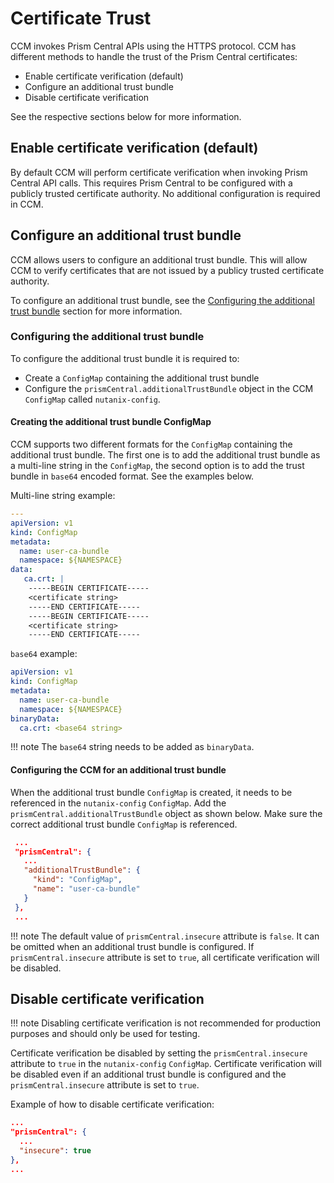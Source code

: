 # Certificate Trust

CCM invokes Prism Central APIs using the HTTPS protocol. CCM has different methods to handle the trust of the Prism Central certificates:

- Enable certificate verification (default)
- Configure an additional trust bundle
- Disable certificate verification

See the respective sections below for more information.

## Enable certificate verification (default)
By default CCM will perform certificate verification when invoking Prism Central API calls. This requires Prism Central to be configured with a publicly trusted certificate authority. 
No additional configuration is required in CCM.

## Configure an additional trust bundle
CCM allows users to configure an additional trust bundle. This will allow CCM to verify certificates that are not issued by a publicy trusted certificate authority. 

To configure an additional trust bundle, see the [Configuring the additional trust bundle](#configuring-the-additional-trust-bundle) section for more information.


### Configuring the additional trust bundle

To configure the additional trust bundle it is required to:

- Create a `ConfigMap` containing the additional trust bundle
- Configure the `prismCentral.additionalTrustBundle` object in the CCM `ConfigMap` called `nutanix-config`.

#### Creating the additional trust bundle ConfigMap

CCM supports two different formats for the `ConfigMap` containing the additional trust bundle. The first one is to add the additional trust bundle as a multi-line string in the `ConfigMap`, the second option is to add the trust bundle in `base64` encoded format. See the examples below.

Multi-line string example:
```YAML
---
apiVersion: v1
kind: ConfigMap
metadata:
  name: user-ca-bundle
  namespace: ${NAMESPACE}
data:
   ca.crt: |
    -----BEGIN CERTIFICATE-----
    <certificate string>
    -----END CERTIFICATE-----
    -----BEGIN CERTIFICATE-----
    <certificate string>
    -----END CERTIFICATE-----
```

`base64` example:

```YAML
apiVersion: v1
kind: ConfigMap
metadata:
  name: user-ca-bundle
  namespace: ${NAMESPACE}
binaryData:
  ca.crt: <base64 string>
```

!!! note
    The `base64` string needs to be added as `binaryData`.


#### Configuring the CCM for an additional trust bundle

When the additional trust bundle `ConfigMap` is created, it needs to be referenced in the `nutanix-config` `ConfigMap`. Add the `prismCentral.additionalTrustBundle` object as shown below. Make sure the correct additional trust bundle `ConfigMap` is referenced.

```JSON
 ...
 "prismCentral": {
   ...
   "additionalTrustBundle": {
     "kind": "ConfigMap",
     "name": "user-ca-bundle"
   }
 },
 ...
```

!!! note
    The default value of `prismCentral.insecure` attribute is `false`. It can be omitted when an additional trust bundle is configured. 
    If `prismCentral.insecure` attribute is set to `true`, all certificate verification will be disabled. 


## Disable certificate verification

!!! note
    Disabling certificate verification is not recommended for production purposes and should only be used for testing.


Certificate verification be disabled by setting the `prismCentral.insecure` attribute to `true` in the `nutanix-config` `ConfigMap`. Certificate verification will be disabled even if an additional trust bundle is configured and the `prismCentral.insecure` attribute is set to `true`. 

Example of how to disable certificate verification:

```JSON
...
"prismCentral": {
  ...
  "insecure": true
},
...
```